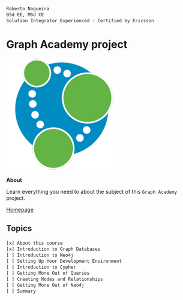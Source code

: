 ```
Roberto Nogueira  
BSd EE, MSd CE
Solution Integrator Experienced - Certified by Ericsson
```
# Graph Academy project

![graphacademy image](images/graphacademy.png)

**About**

Learn everything you need to about the subject of this `Graph Academy` project.

[Homepage](https://neo4j.com/graphacademy)

## Topics
```
[x] About this course
[x] Introduction to Graph Databases
[ ] Introduction to Neo4j
[ ] Setting Up Your Development Environment
[ ] Introduction to Cypher
[ ] Getting More Out of Queries
[ ] Creating Nodes and Relationships
[ ] Getting More Out of Neo4j
[ ] Summary
```
